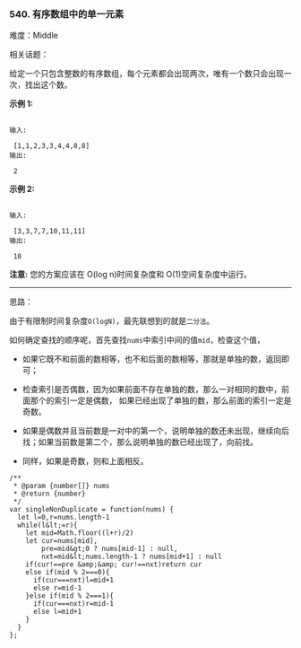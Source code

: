 ### 540. 有序数组中的单一元素

难度：Middle

相关话题：

给定一个只包含整数的有序数组，每个元素都会出现两次，唯有一个数只会出现一次，找出这个数。



 **示例 1:** 





```

输入:

 [1,1,2,3,3,4,4,8,8]
输出:

 2

```

 **示例 2:** 





```

输入:

 [3,3,7,7,10,11,11]
输出:

 10

```

 **注意:**  您的方案应该在 O(log n)时间复杂度和 O(1)空间复杂度中运行。




-----

思路：

由于有限制时间复杂度`O(logN)`，最先联想到的就是`二分法`。

如何确定查找的顺序呢，首先查找`nums`中索引中间的值`mid`，检查这个值，

* 如果它既不和前面的数相等，也不和后面的数相等，那就是单独的数，返回即可；

* 检查索引是否偶数，因为如果前面不存在单独的数，那么一对相同的数中，前面那个的索引一定是偶数，
如果已经出现了单独的数，那么前面的索引一定是奇数。
    
* 如果是偶数并且当前数是一对中的第一个，说明单独的数还未出现，继续向后找；如果当前数是第二个，那么说明单独的数已经出现了，向前找。

* 同样，如果是奇数，则和上面相反。
    
    





```
/**
 * @param {number[]} nums
 * @return {number}
 */
var singleNonDuplicate = function(nums) {
  let l=0,r=nums.length-1
  while(l&lt;=r){
    let mid=Math.floor((l+r)/2)
    let cur=nums[mid],
        pre=mid&gt;0 ? nums[mid-1] : null,
        nxt=mid&lt;nums.length-1 ? nums[mid+1] : null
    if(cur!==pre &amp;&amp; cur!==nxt)return cur
    else if(mid % 2===0){
      if(cur===nxt)l=mid+1
      else r=mid-1
    }else if(mid % 2===1){
      if(cur===nxt)r=mid-1
      else l=mid+1
    }
  }
};



```
